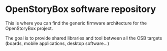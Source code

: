 # OpenStoryBox software repository

This is where you can find the generic firmware architecture for the OpenStoryBox project.

The goal is to provide shared libraries and tool between all the OSB targets (boards, mobile applications, desktop software...)


